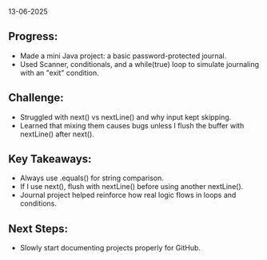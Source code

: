 13-06-2025

## Progress:
* Made a mini Java project: a basic password-protected journal.
* Used Scanner, conditionals, and a while(true) loop to simulate journaling with an "exit" condition.

## Challenge:
* Struggled with next() vs nextLine() and why input kept skipping.
* Learned that mixing them causes bugs unless I flush the buffer with nextLine() after next().


## Key Takeaways:
* Always use .equals() for string comparison.
* If I use next(), flush with nextLine() before using another nextLine().
* Journal project helped reinforce how real logic flows in loops and conditions.

## Next Steps:
* Slowly start documenting projects properly for GitHub.

